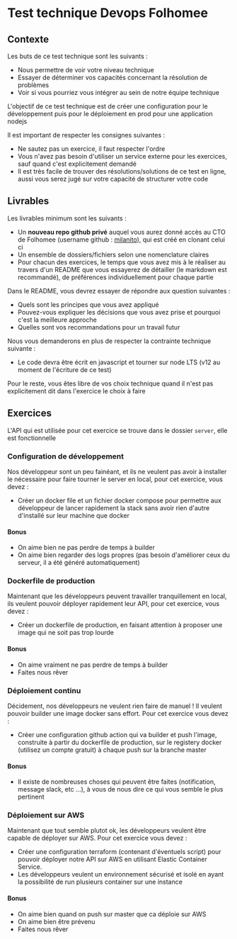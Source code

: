 # Test technique Devops Folhomee

## Contexte

Les buts de ce test technique sont les suivants :

- Nous permettre de voir votre niveau technique
- Essayer de déterminer vos capacités concernant la résolution de problèmes
- Voir si vous pourriez vous intégrer au sein de notre équipe technique

L'objectif de ce test technique est de créer une configuration pour le développement puis pour le déploiement en prod pour une application nodejs

Il est important de respecter les consignes suivantes :

- Ne sautez pas un exercice, il faut respecter l'ordre
- Vous n'avez pas besoin d'utiliser un service externe pour les exercices, sauf quand c'est explicitement demandé
- Il est très facile de trouver des résolutions/solutions de ce test en ligne, aussi vous serez jugé sur votre capacité de structurer votre code

## Livrables

Les livrables minimum sont les suivants :

- Un **nouveau repo github privé** auquel vous aurez donné accès au CTO de Folhomee (username github : [milanito](https://github.com/milanito)), qui est créé en clonant celui ci
- Un ensemble de dossiers/fichiers selon une nomenclature claires
- Pour chacun des exercices, le temps que vous avez mis à le réaliser au travers d'un README que vous essayerez de détailler (le markdown est recommandé), de préférences individuellement pour chaque partie

Dans le README, vous devrez essayer de répondre aux question suivantes :

- Quels sont les principes que vous avez appliqué
- Pouvez-vous expliquer les décisions que vous avez prise et pourquoi c'est la meilleure approche
- Quelles sont vos recommandations pour un travail futur

Nous vous demanderons en plus de respecter la contrainte technique suivante :

- Le code devra être écrit en javascript et tourner sur node LTS (v12 au moment de l'écriture de ce test)

Pour le reste, vous êtes libre de vos choix technique quand il n'est pas explicitement dit dans l'exercice le choix à faire

## Exercices

L'API qui est utilisée pour cet exercice se trouve dans le dossier `server`, elle est fonctionnelle

### Configuration de développement

Nos développeur sont un peu fainéant, et ils ne veulent pas avoir à installer le nécessaire pour faire tourner le server en local, pour cet exercice, vous devez :

- Créer un docker file et un fichier docker compose pour permettre aux développeur de lancer rapidement la stack sans avoir rien d'autre d'installé sur leur machine que docker

#### Bonus

- On aime bien ne pas perdre de temps à builder
- On aime bien regarder des logs propres (pas besoin d'améliorer ceux du serveur, il a été généré automatiquement)

### Dockerfile de production

Maintenant que les développeurs peuvent travailler tranquillement en local, ils veulent pouvoir déployer rapidement leur API, pour cet exercice, vous devez :

- Créer un dockerfile de production, en faisant attention à proposer une image qui ne soit pas trop lourde

#### Bonus

- On aime vraiment ne pas perdre de temps à builder
- Faites nous rêver

### Déploiement continu

Décidement, nos développeurs ne veulent rien faire de manuel ! Il veulent pouvoir builder une image docker sans effort. Pour cet exercice vous devez :

- Créer une configuration github action qui va builder et push l'image, construite à partir du dockerfile de production, sur le registery docker (utilisez un compte gratuit) à chaque push sur la branche master

#### Bonus

- Il existe de nombreuses choses qui peuvent être faites (notification, message slack, etc ...), à vous de nous dire ce qui vous semble le plus pertinent

### Déploiement sur AWS

Maintenant que tout semble plutot ok, les développeurs veulent être capable de déployer sur AWS. Pour cet exercice vous devez :

- Créer une configuration terraform (contenant d'éventuels script) pour pouvoir déployer notre API sur AWS en utilisant Elastic Container Service.
- Les développeurs veulent un environnement sécurisé et isolé en ayant la possibilité de run plusieurs container sur une instance

#### Bonus

- On aime bien quand on push sur master que ca déploie sur AWS
- On aime bien être prévenu
- Faites nous rêver
